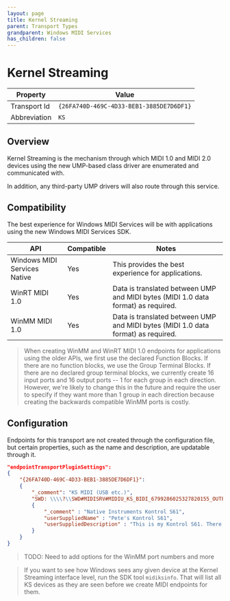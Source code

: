 ```yaml
---
layout: page
title: Kernel Streaming
parent: Transport Types
grandparent: Windows MIDI Services
has_children: false
---
```


# Kernel Streaming

| Property | Value |
| -------- | ----- |
| Transport Id | `{26FA740D-469C-4D33-BEB1-3885DE7D6DF1}` |
| Abbreviation | `KS` |

## Overview

Kernel Streaming is the mechanism through which MIDI 1.0 and MIDI 2.0 devices using the new UMP-based class driver are enumerated and communicated with.

In addition, any third-party UMP drivers will also route through this service.

## Compatibility

The best experience for Windows MIDI Services will be with applications using the new Windows MIDI Services SDK.

| API | Compatible | Notes |
| --- | ---------- | ----- |
| Windows MIDI Services Native | Yes | This provides the best experience for applications. |
| WinRT MIDI 1.0 | Yes | Data is translated between UMP and MIDI bytes (MIDI 1.0 data format) as required. |
| WinMM MIDI 1.0 | Yes | Data is translated between UMP and MIDI bytes (MIDI 1.0 data format) as required. |

> When creating WinMM and WinRT MIDI 1.0 endpoints for applications using the older APIs, we first use the declared Function Blocks. If there are no function blocks, we use the Group Terminal Blocks. If there are no declared group terminal blocks, we currently create 16 input ports and 16 output ports -- 1 for each group in each direction. However, we're likely to change this in the future and require the user to specify if they want more than 1 group in each direction because creating the backwards compatible WinMM ports is costly.

## Configuration

Endpoints for this transport are not created through the configuration file, but certain properties, such as the name and description, are updatable through it.

```json
"endpointTransportPluginSettings":
{
    "{26FA740D-469C-4D33-BEB1-3885DE7D6DF1}":
    {
        "_comment": "KS MIDI (USB etc.)",
        "SWD: \\\\?\\SWD#MIDISRV#MIDIU_KS_BIDI_6799286025327820155_OUTPIN.0_INPIN.2#{e7cce071-3c03-423f-88d3-f1045d02552b}":
        {
            "_comment" : "Native Instruments Kontrol S61",
            "userSuppliedName" : "Pete's Kontrol S61",
            "userSuppliedDescription" : "This is my Kontrol S61. There are many like it, but this one is mine. My Kontrol S61 is my best friend. It is my life. I must master it as I must master my life. Without me, my S61 is useless. Without my S61, I am useless."
        }
    }
}
```

> TODO: Need to add options for the WinMM port numbers and more

> If you want to see how Windows sees any given device at the Kernel Streaming interface level, run the SDK tool `midiksinfo`. That will list all KS devices as they are seen before we create MIDI endpoints for them.

